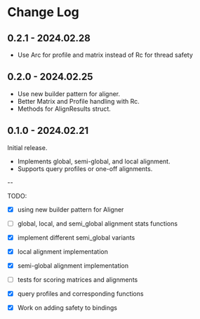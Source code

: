 # Change Log

## 0.2.1 - 2024.02.28

- Use Arc for profile and matrix instead of Rc for thread safety

## 0.2.0 - 2024.02.25

- Use new builder pattern for aligner.
- Better Matrix and Profile handling with Rc.
- Methods for AlignResults struct.

## 0.1.0 - 2024.02.21

Initial release.

- Implements global, semi-global, and local alignment.
- Supports query profiles or one-off alignments.

--

TODO:
- [x] using new builder pattern for Aligner
- [ ] global, local, and semi_global alignment stats functions
- [x] implement different semi_global variants
- [x] local alignment implementation
- [x] semi-global alignment implementation
- [ ] tests for scoring matrices and alignments
- [x] query profiles and corresponding functions
- [x] Work on adding safety to bindings

